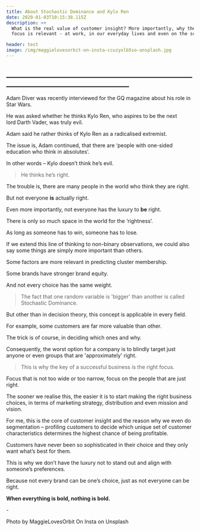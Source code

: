 ```yaml
---
title: About Stochastic Dominance and Kylo Ren
date: 2020-01-03T10:15:38.115Z
description: >+
  What is the real value of customer insight? More importantly, why the right
  focus is relevant - at work, in our everyday lives and even on the screen.

header: test
image: /img/maggielovesorbit-on-insta-ccuzyxlb5so-unsplash.jpg
---
```

## \_\_\_\_\_\_\_\_\_\_\_\_\_\_\_\_\_\_\_\_\_\_\_\_\_\_\_\_\_\_\_\_\_\_\_\_\_\_\_\_\_\_\_\_\_\_\_\_\_\_\_\_\_\_\_\_\_\_\_\_\_\_\_\_\_\_\_\_\_\_\_\_\_\_\_\_\_\_\_\_\_\__

Adam Diver was recently interviewed for the GQ magazine about his role in Star Wars.

He was asked whether he thinks Kylo Ren, who aspires to be the next lord Darth Vader, was truly evil.

Adam said he rather thinks of Kylo Ren as a radicalised extremist.

The issue is, Adam continued, that there are ‘people with one-sided education who think in absolutes’.

In other words – Kylo doesn’t think he’s evil.

> He thinks he’s right.

The trouble is, there are many people in the world who think they are right.

But not everyone **is** actually right.

Even more importantly, not everyone has the luxury to **be** right.

There is only so much space in the world for the ‘rightness’. 

As long as someone has to win, someone has to lose.

If we extend this line of thinking to non-binary observations, we could also say some things are simply more important than others.

Some factors are more relevant in predicting cluster membership.

Some brands have stronger brand equity.

And not every choice has the same weight.

> The fact that one random variable is 'bigger' than another is called Stochastic Dominance.

But other than in decision theory, this concept is applicable in every field.

For example, some customers are far more valuable than other.

The trick is of course, in deciding which ones and why.

Consequently, the worst option for a company is to blindly target just anyone or even groups that are 'approximately' right. 

> This is why the key of a successful business is the right focus.

Focus that is not too wide or too narrow, focus on the people that are just right.

The sooner we realise this, the easier it is to start making the right business choices, in terms of marketing strategy, distribution and even mission and vision.

For me, this is the core of customer insight and the reason why we even do segmentation – profiling customers to decide which unique set of customer characteristics determines the highest chance of being profitable.

Customers have never been so sophisticated in their choice and they only want what’s best for them.

This is why we don’t have the luxury not to stand out and align with someone’s preferences.

Because not every brand can be one’s choice, just as not everyone can be right.

**When everything is bold, nothing is bold.**

\-

Photo by MaggieLovesOrbit On Insta on Unsplash
